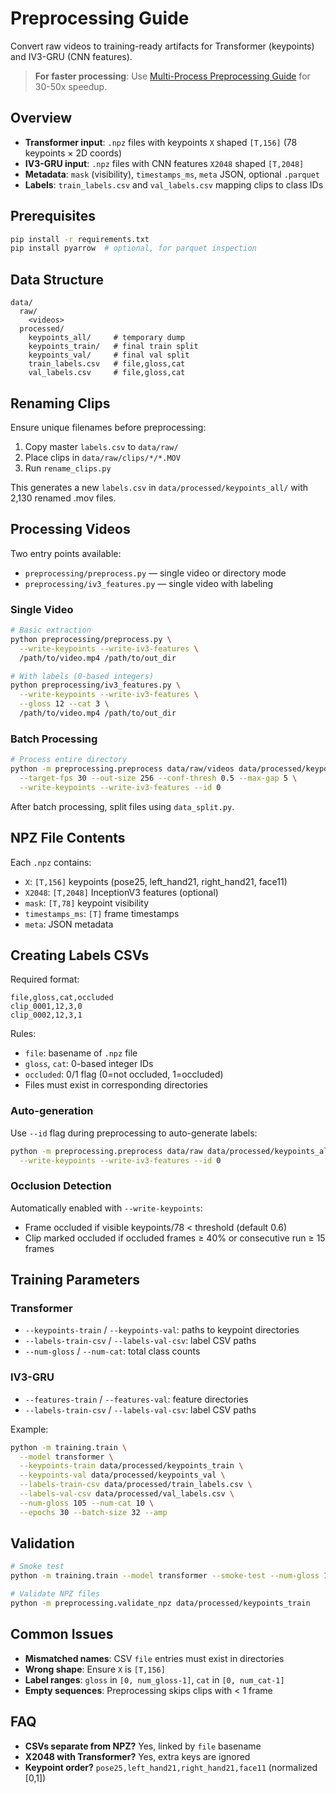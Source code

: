 # Preprocessing Guide

Convert raw videos to training-ready artifacts for Transformer (keypoints) and IV3-GRU (CNN features).

> **For faster processing**: Use [Multi-Process Preprocessing Guide](MULTI_PREPROCESS_GUIDE.md) for 30-50x speedup.

## Overview

- **Transformer input**: `.npz` files with keypoints `X` shaped `[T,156]` (78 keypoints × 2D coords)
- **IV3-GRU input**: `.npz` files with CNN features `X2048` shaped `[T,2048]`
- **Metadata**: `mask` (visibility), `timestamps_ms`, `meta` JSON, optional `.parquet`
- **Labels**: `train_labels.csv` and `val_labels.csv` mapping clips to class IDs

## Prerequisites

```bash
pip install -r requirements.txt
pip install pyarrow  # optional, for parquet inspection
```

## Data Structure

```
data/
  raw/
    <videos>
  processed/
    keypoints_all/     # temporary dump
    keypoints_train/   # final train split
    keypoints_val/     # final val split
    train_labels.csv   # file,gloss,cat
    val_labels.csv     # file,gloss,cat
```

## Renaming Clips

Ensure unique filenames before preprocessing:

1. Copy master `labels.csv` to `data/raw/`
2. Place clips in `data/raw/clips/*/*.MOV`
3. Run `rename_clips.py`

This generates a new `labels.csv` in `data/processed/keypoints_all/` with 2,130 renamed .mov files.

## Processing Videos

Two entry points available:

- `preprocessing/preprocess.py` — single video or directory mode
- `preprocessing/iv3_features.py` — single video with labeling

### Single Video

```bash
# Basic extraction
python preprocessing/preprocess.py \
  --write-keypoints --write-iv3-features \
  /path/to/video.mp4 /path/to/out_dir

# With labels (0-based integers)
python preprocessing/iv3_features.py \
  --write-keypoints --write-iv3-features \
  --gloss 12 --cat 3 \
  /path/to/video.mp4 /path/to/out_dir
```

### Batch Processing

```bash
# Process entire directory
python -m preprocessing.preprocess data/raw/videos data/processed/keypoints_all \
  --target-fps 30 --out-size 256 --conf-thresh 0.5 --max-gap 5 \
  --write-keypoints --write-iv3-features --id 0
```

After batch processing, split files using `data_split.py`.

## NPZ File Contents

Each `.npz` contains:

- `X`: `[T,156]` keypoints (pose25, left_hand21, right_hand21, face11)
- `X2048`: `[T,2048]` InceptionV3 features (optional)
- `mask`: `[T,78]` keypoint visibility
- `timestamps_ms`: `[T]` frame timestamps
- `meta`: JSON metadata

## Creating Labels CSVs

Required format:

```csv
file,gloss,cat,occluded
clip_0001,12,3,0
clip_0002,12,3,1
```

Rules:

- `file`: basename of `.npz` file
- `gloss`, `cat`: 0-based integer IDs
- `occluded`: 0/1 flag (0=not occluded, 1=occluded)
- Files must exist in corresponding directories

### Auto-generation

Use `--id` flag during preprocessing to auto-generate labels:

```bash
python -m preprocessing.preprocess data/raw data/processed/keypoints_all \
  --write-keypoints --write-iv3-features --id 0
```

### Occlusion Detection

Automatically enabled with `--write-keypoints`:

- Frame occluded if visible keypoints/78 < threshold (default 0.6)
- Clip marked occluded if occluded frames ≥ 40% or consecutive run ≥ 15 frames

## Training Parameters

### Transformer

- `--keypoints-train` / `--keypoints-val`: paths to keypoint directories
- `--labels-train-csv` / `--labels-val-csv`: label CSV paths
- `--num-gloss` / `--num-cat`: total class counts

### IV3-GRU

- `--features-train` / `--features-val`: feature directories
- `--labels-train-csv` / `--labels-val-csv`: label CSV paths

Example:

```bash
python -m training.train \
  --model transformer \
  --keypoints-train data/processed/keypoints_train \
  --keypoints-val data/processed/keypoints_val \
  --labels-train-csv data/processed/train_labels.csv \
  --labels-val-csv data/processed/val_labels.csv \
  --num-gloss 105 --num-cat 10 \
  --epochs 30 --batch-size 32 --amp
```

## Validation

```bash
# Smoke test
python -m training.train --model transformer --smoke-test --num-gloss 105 --num-cat 10

# Validate NPZ files
python -m preprocessing.validate_npz data/processed/keypoints_train
```

## Common Issues

- **Mismatched names**: CSV `file` entries must exist in directories
- **Wrong shape**: Ensure `X` is `[T,156]`
- **Label ranges**: `gloss` in `[0, num_gloss-1]`, `cat` in `[0, num_cat-1]`
- **Empty sequences**: Preprocessing skips clips with < 1 frame

## FAQ

- **CSVs separate from NPZ?** Yes, linked by `file` basename
- **X2048 with Transformer?** Yes, extra keys are ignored
- **Keypoint order?** `pose25,left_hand21,right_hand21,face11` (normalized [0,1])
